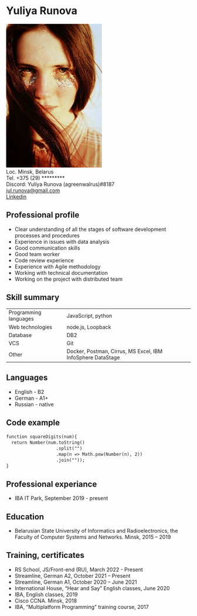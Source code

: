 # **Yuliya Runova**  
![pic](/src/Picture1.png)  
Loc. Minsk, Belarus  
Tel. +375 (29) *********  
Discord: Yuliya Runova (agreenwalrus)#8187  
jul.runova@gmail.com  
[Linkedin](https://www.linkedin.com/in/yuliya-runova-369776155/)  
## Professional profile  
* Clear understanding of all the stages of software development processes and procedures   
* Experience in issues with data analysis   
* Good communication skills  
* Good team worker   
* Code review experience   
* Experience with Agile methodology   
* Working with technical documentation  
* Working on the project with distributed team   
## Skill summary
|                       |                                                             |
|-----------------------|-------------------------------------------------------------|
| Programming languages | JavaScript, python                                          |
| Web technologies      | node.js, Loopback                                           |
| Database              | DB2                                                         |
| VCS                   | Git                                                         |
| Other                 | Docker, Postman, Cirrus, MS Excel, IBM InfoSphere DataStage |
## Languages
* English - B2  
* German - A1+  
* Russian - native  
## Code example
```
function squareDigits(num){
  return Number(num.toString()
                   .split("")
                   .map(n => Math.pow(Number(n), 2))
                   .join(""));
}
```
## Professional experiance
* IBA IT Park, September 2019 - present
## Education
* Belarusian State University of Informatics and Radioelectronics, the Faculty of Computer Systems and Networks. Minsk, 2015 – 2019  
## Training, certificates
* RS School, JS/Front-end (RU), March 2022 - Present
* Streamline, German A2, October 2021 – Present  
* Streamline, German A1, October 2020 – June 2021  
* International House, “Hear and Say” English classes, June 2020  
* IBA, English classes, 2019  
* Cisco CCNA. Minsk, 2018   
* IBA, “Multiplatform Programming” training course, 2017  